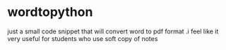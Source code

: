 # wordtopython
just a small code snippet that will convert word to pdf format  .i feel like  it very useful for students who use soft copy of notes
